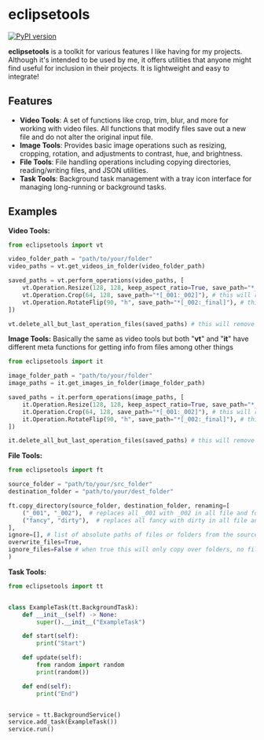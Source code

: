 # eclipsetools

[![PyPI version](https://badge.fury.io/py/eclipsetools.svg)](https://badge.fury.io/py/eclipsetools)

**eclipsetools** is a toolkit for various features I like having for my projects. Although it's intended to be used by me, it offers utilities that anyone might find useful for inclusion in their projects. It is lightweight and easy to integrate!

## Features

- **Video Tools**: A set of functions like crop, trim, blur, and more for working with video files. All functions that modify files save out a new file and do not alter the original input file.
- **Image Tools**: Provides basic image operations such as resizing, cropping, rotation, and adjustments to contrast, hue, and brightness.
- **File Tools**: File handling operations including copying directories, reading/writing files, and JSON utilities.
- **Task Tools**: Background task management with a tray icon interface for managing long-running or background tasks.

## Examples

**Video Tools:**
```python
from eclipsetools import vt

video_folder_path = "path/to/your/folder"
video_paths = vt.get_videos_in_folder(video_folder_path)

saved_paths = vt.perform_operations(video_paths, [
    vt.Operation.Resize(128, 128, keep_aspect_ratio=True, save_path="*_001"), # the star is the name of the input file
    vt.Operation.Crop(64, 128, save_path="*[_001:_002]"), # this will replace the _001 with _002
    vt.Operation.RotateFlip(90, "h", save_path="*[_002:_final]"), # this will rotate 90 degrees and flip on horizontal axis
])

vt.delete_all_but_last_operation_files(saved_paths) # this will remove all the files that were created besides the final ones
```


**Image Tools:**
Basically the same as video tools but both "**vt**" and "**it**" have different meta functions for getting info from files among other things
```python
from eclipsetools import it

image_folder_path = "path/to/your/folder"
image_paths = it.get_images_in_folder(image_folder_path)

saved_paths = it.perform_operations(image_paths, [
    it.Operation.Resize(128, 128, keep_aspect_ratio=True, save_path="*_001"), # the star is the name of the input file
    it.Operation.Crop(64, 128, save_path="*[_001:_002]"), # this will replace the _001 with _002
    it.Operation.RotateFlip(90, "h", save_path="*[_002:_final]"), # this will rotate 90 degrees and flip on horizontal axis
])

it.delete_all_but_last_operation_files(saved_paths) # this will remove all the files that were created besides the final ones
```

**File Tools:**
```python
from eclipsetools import ft

source_folder = "path/to/your/src_folder"
destination_folder = "path/to/your/dest_folder"

ft.copy_directory(source_folder, destination_folder, renaming=[
    ("_001", "_002"),  # replaces all _001 with _002 in all file and folder names
    ("fancy", "dirty"),  # replaces all fancy with dirty in all file and folder names
], 
ignore=[], # list of absolute paths of files or folders from the source folder to ignore
overwrite_files=True,
ignore_files=False # when true this will only copy over folders, no files
)
```


**Task Tools:**
```python
from eclipsetools import tt


class ExampleTask(tt.BackgroundTask):
    def __init__(self) -> None:
        super().__init__("ExampleTask")

    def start(self):
        print("Start")

    def update(self):
        from random import random
        print(random())

    def end(self):
        print("End")


service = tt.BackgroundService()
service.add_task(ExampleTask())
service.run()
```